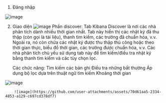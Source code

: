 1. Đăng nhập

![image](https://github.com/user-attachments/assets/97515126-9cf2-4bf8-ad42-0f6039b6387f)

2. Giao diện
![image](https://github.com/user-attachments/assets/7a8db1e7-793c-472d-aaff-a670e68962f0)
  Phần discover:
    Tab Kibana Discover là nơi các nhà phân tích dành nhiều thời gian nhất. Tab này hiển thị các nhật ký đã thu thập (còn gọi là tài liệu), thanh tìm kiếm, các trường đã chuẩn hóa, v.v.
    Ngoài ra, nó còn chứa các nhật ký được thu thập thủ công hoặc theo thời gian thực, biểu đồ thời gian, các trường được chuẩn hóa, v.v. Các nhà phân tích chủ yếu sử dụng tab này để tìm kiếm/điều tra nhật ký bằng thanh tìm kiếm và các tùy chọn lọc.

    Các chức năng:
        Tìm kiếm các bản ghi
        Điều tra những bất thường
        Áp dụng bộ lọc dựa trên
        thuật ngữ tìm kiếm
        Khoảng thời gian

  ![image](https://github.com/user-attachments/assets/bd8d11af-c993-44b7-83c6-bca84ca6fa2f)

        ![image](https://github.com/user-attachments/assets/70d61aa5-2334-4853-a129-c697cd378df7)

  


